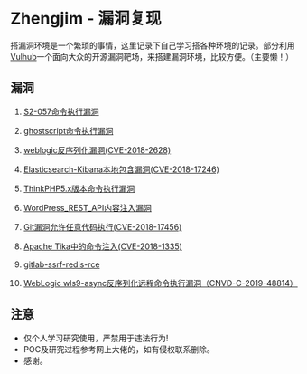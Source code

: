 ﻿# Zhengjim - 漏洞复现

搭漏洞环境是一个繁琐的事情，这里记录下自己学习搭各种环境的记录。部分利用[Vulhub](https://github.com/vulhub/vulhub)一个面向大众的开源漏洞靶场，来搭建漏洞环境，比较方便。（主要懒！）

## 漏洞

 1. [S2-057命令执行漏洞](https://github.com/zhengjim/loophole/tree/master/S2-057)
     
 2. [ghostscript命令执行漏洞](https://github.com/zhengjim/loophole/tree/master/ghostscript)

 3. [weblogic反序列化漏洞(CVE-2018-2628)](https://github.com/zhengjim/loophole/tree/master/CVE-2018-2628)
 
 4. [Elasticsearch-Kibana本地包含漏洞(CVE-2018-17246)](https://github.com/zhengjim/loophole/tree/master/CVE-2018-17246)

 5. [ThinkPHP5.x版本命令执行漏洞](https://github.com/zhengjim/loophole/tree/master/thinkphp5)
 
 6. [WordPress_REST_API内容注入漏洞](https://github.com/zhengjim/loophole/tree/master/WordPress_REST_API%E5%86%85%E5%AE%B9%E6%B3%A8%E5%85%A5%E6%BC%8F%E6%B4%9E)
 
 7. [Git漏洞允许任意代码执行(CVE-2018-17456)](https://github.com/zhengjim/loophole/tree/master/CVE-2018-17456)
 
 8. [Apache Tika中的命令注入(CVE-2018-1335)](https://github.com/zhengjim/loophole/tree/master/CVE-2018-1335)
 
 9. [gitlab-ssrf-redis-rce](https://github.com/zhengjim/loophole/tree/master/gitlab-ssrf-redis-rce)
 
 10. [WebLogic wls9-async反序列化远程命令执行漏洞（CNVD-C-2019-48814）](https://github.com/zhengjim/loophole/tree/master/CNVD-C-2019-48814)

## 注意

- 仅个人学习研究使用，严禁用于违法行为!
- POC及研究过程参考网上大佬的，如有侵权联系删除。
- 感谢。

